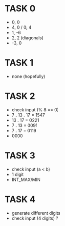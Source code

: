 # TASK 0

- 0, 0
- 4, 0 / 0, 4
- 1, -6
- 2, 2 (diagonals)
- -3, 0

# TASK 1

- none (hopefully)

# TASK 2

- check input (% 8 == 0)
- 7 . 13 . 17 = 1547
- 13 . 17 = 0221
- 7 . 13 = 0091
- 7 . 17 = 0119
- 0000

# TASK 3

- check input (a < b)
- 1 digit
- INT_MAX/MIN

# TASK 4

- generate different digits
- check input (4 digits) ?
